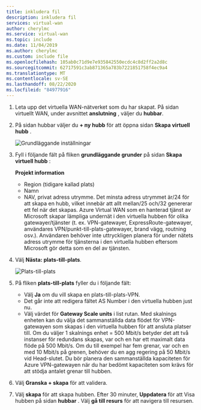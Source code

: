 ```yaml
---
title: inkludera fil
description: inkludera fil
services: virtual-wan
author: cherylmc
ms.service: virtual-wan
ms.topic: include
ms.date: 11/04/2019
ms.author: cherylmc
ms.custom: include file
ms.openlocfilehash: 105ab0c71d9e7e935842550ecdc4c8d2ff2a2d8c
ms.sourcegitcommit: 62717591c3ab871365a783b7221851758f4ec9a4
ms.translationtype: MT
ms.contentlocale: sv-SE
ms.lasthandoff: 08/22/2020
ms.locfileid: "84977916"
---
```

1. Leta upp det virtuella WAN-nätverket som du har skapat. På sidan virtuellt WAN, under avsnittet **anslutning** , väljer du **hubbar**.
2. På sidan hubbar väljer du **+ ny hubb** för att öppna sidan **Skapa virtuell hubb** .

    ![Grundläggande inställningar](./media/virtual-wan-tutorial-hub-include/basics.png "Grundläggande inställningar")
3. Fyll i följande fält på fliken **grundläggande grunder** på sidan **Skapa virtuell hubb** :

    **Projekt information**

   * Region (tidigare kallad plats)
   * Namn
   * NAV, privat adress utrymme. Det minsta adress utrymmet är/24 för att skapa en hubb, vilket innebär att allt mellan/25 och/32 genererar ett fel när det skapas. Azure Virtual WAN som en hanterad tjänst av Microsoft skapar lämpliga undernät i den virtuella hubben för olika gatewayer/tjänster (t. ex. VPN-gatewayer, ExpressRoute-gatewayer, användares VPN/punkt-till-plats-gatewayer, brand vägg, routning osv.). Användaren behöver inte uttryckligen planera för under nätets adress utrymme för tjänsterna i den virtuella hubben eftersom Microsoft gör detta som en del av tjänsten.
4. Välj **Nästa: plats-till-plats**.

    ![Plats-till-plats](./media/virtual-wan-tutorial-hub-include/site-to-site.png "Plats-till-plats")

5. På fliken **plats-till-plats** fyller du i följande fält:

   * Välj **Ja** om du vill skapa en plats-till-plats-VPN.
   * Det går inte att redigera fältet AS Number i den virtuella hubben just nu.
   * Välj värdet för **Gateway Scale units** i list rutan. Med skalnings enheten kan du välja det sammanställda data flödet för VPN-gatewayen som skapas i den virtuella hubben för att ansluta platser till. Om du väljer 1 skalnings enhet = 500 Mbit/s betyder det att två instanser för redundans skapas, var och en har ett maximalt data flöde på 500 Mbit/s. Om du till exempel har fem grenar, var och en med 10 Mbit/s på grenen, behöver du en agg regering på 50 Mbit/s vid Head-slutet. Du bör planera den sammanställda kapaciteten för Azure VPN-gatewayen när du har bedömt kapaciteten som krävs för att stödja antalet grenar till hubben.
6. Välj **Granska + skapa** för att validera.
7. Välj **skapa** för att skapa hubben. Efter 30 minuter, **Uppdatera** för att Visa hubben på sidan **hubbar** . Välj **gå till resurs** för att navigera till resursen.
